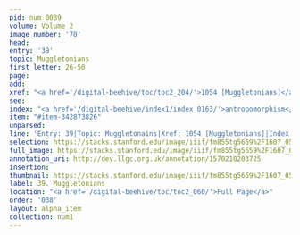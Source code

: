```yaml
---
pid: num_0039
volume: Volume 2
image_number: '70'
head: 
entry: '39'
topic: Muggletonians
first_letter: 26-50
page: 
add: 
xref: "<a href='/digital-beehive/toc/toc2_204/'>1054 [Muggletonians]</a>"
see: 
index: "<a href='/digital-beehive/index1/index_0163/'>antropomorphism</a>|<a href='/digital-beehive/index3/index_2609/'>Mugletonians</a>"
item: "#item-342873826"
unparsed: 
line: 'Entry: 39|Topic: Muggletonains|Xref: 1054 [Muggletonians]|Index: Mugletonians|#item-342873826'
selection: https://stacks.stanford.edu/image/iiif/fm855tg5659%2F1607_0537/828,4272,2965,447/full/0/default.jpg
full_image: https://stacks.stanford.edu/image/iiif/fm855tg5659%2F1607_0537/full/full/0/default.jpg
annotation_uri: http://dev.llgc.org.uk/annotation/1570210203725
insertion: 
thumbnail: https://stacks.stanford.edu/image/iiif/fm855tg5659%2F1607_0537/828,4272,600,180/250,/0/default.jpg
label: 39. Muggletonians
location: "<a href='/digital-beehive/toc/toc2_060/'>Full Page</a>"
order: '038'
layout: alpha_item
collection: num1
---
```


